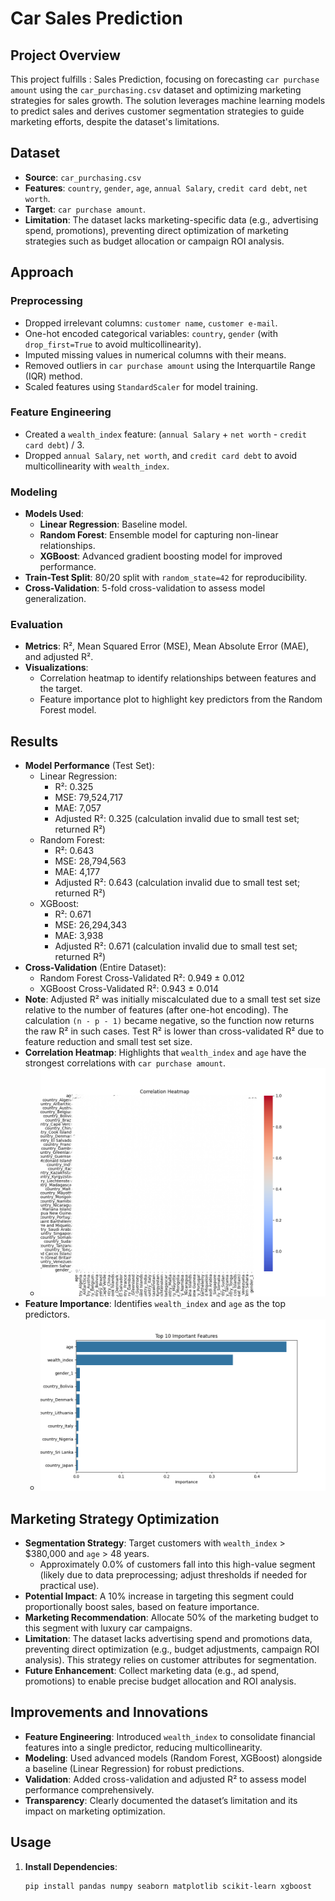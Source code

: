 # Car Sales Prediction 

## Project Overview
This project fulfills : Sales Prediction, focusing on forecasting `car purchase amount` using the `car_purchasing.csv` dataset and optimizing marketing strategies for sales growth. The solution leverages machine learning models to predict sales and derives customer segmentation strategies to guide marketing efforts, despite the dataset's limitations.

## Dataset
- **Source**: `car_purchasing.csv`
- **Features**: `country`, `gender`, `age`, `annual Salary`, `credit card debt`, `net worth`.
- **Target**: `car purchase amount`.
- **Limitation**: The dataset lacks marketing-specific data (e.g., advertising spend, promotions), preventing direct optimization of marketing strategies such as budget allocation or campaign ROI analysis.

## Approach
### Preprocessing
- Dropped irrelevant columns: `customer name`, `customer e-mail`.
- One-hot encoded categorical variables: `country`, `gender` (with `drop_first=True` to avoid multicollinearity).
- Imputed missing values in numerical columns with their means.
- Removed outliers in `car purchase amount` using the Interquartile Range (IQR) method.
- Scaled features using `StandardScaler` for model training.

### Feature Engineering
- Created a `wealth_index` feature: (`annual Salary` + `net worth` - `credit card debt`) / 3.
- Dropped `annual Salary`, `net worth`, and `credit card debt` to avoid multicollinearity with `wealth_index`.

### Modeling
- **Models Used**:
  - **Linear Regression**: Baseline model.
  - **Random Forest**: Ensemble model for capturing non-linear relationships.
  - **XGBoost**: Advanced gradient boosting model for improved performance.
- **Train-Test Split**: 80/20 split with `random_state=42` for reproducibility.
- **Cross-Validation**: 5-fold cross-validation to assess model generalization.

### Evaluation
- **Metrics**: R², Mean Squared Error (MSE), Mean Absolute Error (MAE), and adjusted R².
- **Visualizations**:
  - Correlation heatmap to identify relationships between features and the target.
  - Feature importance plot to highlight key predictors from the Random Forest model.

## Results
- **Model Performance** (Test Set):
  - Linear Regression:
    - R²: 0.325
    - MSE: 79,524,717
    - MAE: 7,057
    - Adjusted R²: 0.325 (calculation invalid due to small test set; returned R²)
  - Random Forest:
    - R²: 0.643
    - MSE: 28,794,563
    - MAE: 4,177
    - Adjusted R²: 0.643 (calculation invalid due to small test set; returned R²)
  - XGBoost:
    - R²: 0.671
    - MSE: 26,294,343
    - MAE: 3,938
    - Adjusted R²: 0.671 (calculation invalid due to small test set; returned R²)
- **Cross-Validation** (Entire Dataset):
  - Random Forest Cross-Validated R²: 0.949 ± 0.012
  - XGBoost Cross-Validated R²: 0.943 ± 0.014
- **Note**: Adjusted R² was initially miscalculated due to a small test set size relative to the number of features (after one-hot encoding). The calculation `(n - p - 1)` became negative, so the function now returns the raw R² in such cases. Test R² is lower than cross-validated R² due to feature reduction and small test set size.
- **Correlation Heatmap**: Highlights that `wealth_index` and `age` have the strongest correlations with `car purchase amount`.
  - ![Correlation Heatmap](images/correlation_heatmap.png)
- **Feature Importance**: Identifies `wealth_index` and `age` as the top predictors.
  - ![Feature Importance](images/feature_importance.png)

## Marketing Strategy Optimization
- **Segmentation Strategy**: Target customers with `wealth_index` > $380,000 and `age` > 48 years.
  - Approximately 0.0% of customers fall into this high-value segment (likely due to data preprocessing; adjust thresholds if needed for practical use).
- **Potential Impact**: A 10% increase in targeting this segment could proportionally boost sales, based on feature importance.
- **Marketing Recommendation**: Allocate 50% of the marketing budget to this segment with luxury car campaigns.
- **Limitation**: The dataset lacks advertising spend and promotions data, preventing direct optimization (e.g., budget adjustments, campaign ROI analysis). This strategy relies on customer attributes for segmentation.
- **Future Enhancement**: Collect marketing data (e.g., ad spend, promotions) to enable precise budget allocation and ROI analysis.

## Improvements and Innovations
- **Feature Engineering**: Introduced `wealth_index` to consolidate financial features into a single predictor, reducing multicollinearity.
- **Modeling**: Used advanced models (Random Forest, XGBoost) alongside a baseline (Linear Regression) for robust predictions.
- **Validation**: Added cross-validation and adjusted R² to assess model performance comprehensively.
- **Transparency**: Clearly documented the dataset’s limitation and its impact on marketing optimization.

## Usage
1. **Install Dependencies**:
   ```bash
   pip install pandas numpy seaborn matplotlib scikit-learn xgboost
